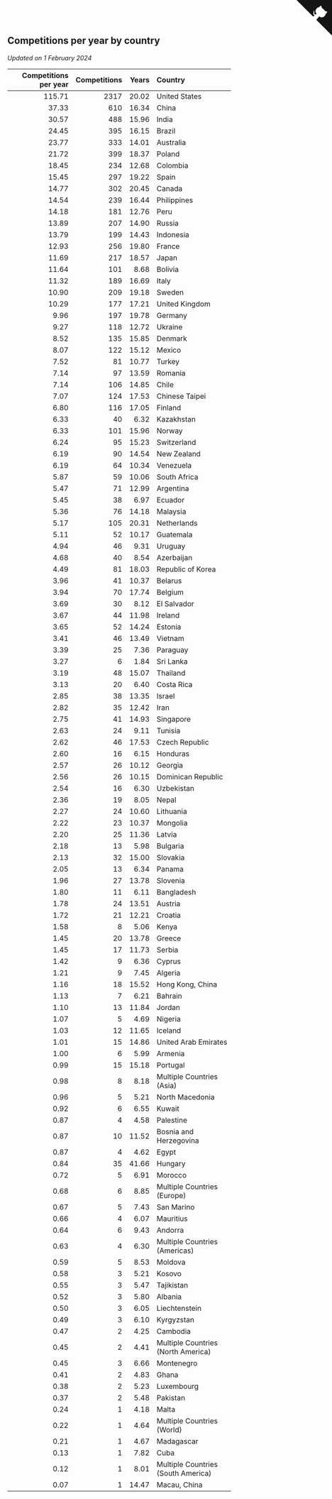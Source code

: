 ## Competitions per year by country

*Updated on  1 February 2024*

| Competitions per year | Competitions | Years | Country |
| ---: | ---: | ---: | :--- |
| 115.71 | 2317 | 20.02 | United States |
| 37.33 | 610 | 16.34 | China |
| 30.57 | 488 | 15.96 | India |
| 24.45 | 395 | 16.15 | Brazil |
| 23.77 | 333 | 14.01 | Australia |
| 21.72 | 399 | 18.37 | Poland |
| 18.45 | 234 | 12.68 | Colombia |
| 15.45 | 297 | 19.22 | Spain |
| 14.77 | 302 | 20.45 | Canada |
| 14.54 | 239 | 16.44 | Philippines |
| 14.18 | 181 | 12.76 | Peru |
| 13.89 | 207 | 14.90 | Russia |
| 13.79 | 199 | 14.43 | Indonesia |
| 12.93 | 256 | 19.80 | France |
| 11.69 | 217 | 18.57 | Japan |
| 11.64 | 101 | 8.68 | Bolivia |
| 11.32 | 189 | 16.69 | Italy |
| 10.90 | 209 | 19.18 | Sweden |
| 10.29 | 177 | 17.21 | United Kingdom |
| 9.96 | 197 | 19.78 | Germany |
| 9.27 | 118 | 12.72 | Ukraine |
| 8.52 | 135 | 15.85 | Denmark |
| 8.07 | 122 | 15.12 | Mexico |
| 7.52 | 81 | 10.77 | Turkey |
| 7.14 | 97 | 13.59 | Romania |
| 7.14 | 106 | 14.85 | Chile |
| 7.07 | 124 | 17.53 | Chinese Taipei |
| 6.80 | 116 | 17.05 | Finland |
| 6.33 | 40 | 6.32 | Kazakhstan |
| 6.33 | 101 | 15.96 | Norway |
| 6.24 | 95 | 15.23 | Switzerland |
| 6.19 | 90 | 14.54 | New Zealand |
| 6.19 | 64 | 10.34 | Venezuela |
| 5.87 | 59 | 10.06 | South Africa |
| 5.47 | 71 | 12.99 | Argentina |
| 5.45 | 38 | 6.97 | Ecuador |
| 5.36 | 76 | 14.18 | Malaysia |
| 5.17 | 105 | 20.31 | Netherlands |
| 5.11 | 52 | 10.17 | Guatemala |
| 4.94 | 46 | 9.31 | Uruguay |
| 4.68 | 40 | 8.54 | Azerbaijan |
| 4.49 | 81 | 18.03 | Republic of Korea |
| 3.96 | 41 | 10.37 | Belarus |
| 3.94 | 70 | 17.74 | Belgium |
| 3.69 | 30 | 8.12 | El Salvador |
| 3.67 | 44 | 11.98 | Ireland |
| 3.65 | 52 | 14.24 | Estonia |
| 3.41 | 46 | 13.49 | Vietnam |
| 3.39 | 25 | 7.36 | Paraguay |
| 3.27 | 6 | 1.84 | Sri Lanka |
| 3.19 | 48 | 15.07 | Thailand |
| 3.13 | 20 | 6.40 | Costa Rica |
| 2.85 | 38 | 13.35 | Israel |
| 2.82 | 35 | 12.42 | Iran |
| 2.75 | 41 | 14.93 | Singapore |
| 2.63 | 24 | 9.11 | Tunisia |
| 2.62 | 46 | 17.53 | Czech Republic |
| 2.60 | 16 | 6.15 | Honduras |
| 2.57 | 26 | 10.12 | Georgia |
| 2.56 | 26 | 10.15 | Dominican Republic |
| 2.54 | 16 | 6.30 | Uzbekistan |
| 2.36 | 19 | 8.05 | Nepal |
| 2.27 | 24 | 10.60 | Lithuania |
| 2.22 | 23 | 10.37 | Mongolia |
| 2.20 | 25 | 11.36 | Latvia |
| 2.18 | 13 | 5.98 | Bulgaria |
| 2.13 | 32 | 15.00 | Slovakia |
| 2.05 | 13 | 6.34 | Panama |
| 1.96 | 27 | 13.78 | Slovenia |
| 1.80 | 11 | 6.11 | Bangladesh |
| 1.78 | 24 | 13.51 | Austria |
| 1.72 | 21 | 12.21 | Croatia |
| 1.58 | 8 | 5.06 | Kenya |
| 1.45 | 20 | 13.78 | Greece |
| 1.45 | 17 | 11.73 | Serbia |
| 1.42 | 9 | 6.36 | Cyprus |
| 1.21 | 9 | 7.45 | Algeria |
| 1.16 | 18 | 15.52 | Hong Kong, China |
| 1.13 | 7 | 6.21 | Bahrain |
| 1.10 | 13 | 11.84 | Jordan |
| 1.07 | 5 | 4.69 | Nigeria |
| 1.03 | 12 | 11.65 | Iceland |
| 1.01 | 15 | 14.86 | United Arab Emirates |
| 1.00 | 6 | 5.99 | Armenia |
| 0.99 | 15 | 15.18 | Portugal |
| 0.98 | 8 | 8.18 | Multiple Countries (Asia) |
| 0.96 | 5 | 5.21 | North Macedonia |
| 0.92 | 6 | 6.55 | Kuwait |
| 0.87 | 4 | 4.58 | Palestine |
| 0.87 | 10 | 11.52 | Bosnia and Herzegovina |
| 0.87 | 4 | 4.62 | Egypt |
| 0.84 | 35 | 41.66 | Hungary |
| 0.72 | 5 | 6.91 | Morocco |
| 0.68 | 6 | 8.85 | Multiple Countries (Europe) |
| 0.67 | 5 | 7.43 | San Marino |
| 0.66 | 4 | 6.07 | Mauritius |
| 0.64 | 6 | 9.43 | Andorra |
| 0.63 | 4 | 6.30 | Multiple Countries (Americas) |
| 0.59 | 5 | 8.53 | Moldova |
| 0.58 | 3 | 5.21 | Kosovo |
| 0.55 | 3 | 5.47 | Tajikistan |
| 0.52 | 3 | 5.80 | Albania |
| 0.50 | 3 | 6.05 | Liechtenstein |
| 0.49 | 3 | 6.10 | Kyrgyzstan |
| 0.47 | 2 | 4.25 | Cambodia |
| 0.45 | 2 | 4.41 | Multiple Countries (North America) |
| 0.45 | 3 | 6.66 | Montenegro |
| 0.41 | 2 | 4.83 | Ghana |
| 0.38 | 2 | 5.23 | Luxembourg |
| 0.37 | 2 | 5.48 | Pakistan |
| 0.24 | 1 | 4.18 | Malta |
| 0.22 | 1 | 4.64 | Multiple Countries (World) |
| 0.21 | 1 | 4.67 | Madagascar |
| 0.13 | 1 | 7.82 | Cuba |
| 0.12 | 1 | 8.01 | Multiple Countries (South America) |
| 0.07 | 1 | 14.47 | Macau, China |


<a href="https://github.com/jonatanklosko/wca_statistics" class="github-corner" aria-label="View source on Github"><svg width="80" height="80" viewBox="0 0 250 250" style="fill:#151513; color:#fff; position: absolute; top: 0; border: 0; right: 0;" aria-hidden="true"><path d="M0,0 L115,115 L130,115 L142,142 L250,250 L250,0 Z"></path><path d="M128.3,109.0 C113.8,99.7 119.0,89.6 119.0,89.6 C122.0,82.7 120.5,78.6 120.5,78.6 C119.2,72.0 123.4,76.3 123.4,76.3 C127.3,80.9 125.5,87.3 125.5,87.3 C122.9,97.6 130.6,101.9 134.4,103.2" fill="currentColor" style="transform-origin: 130px 106px;" class="octo-arm"></path><path d="M115.0,115.0 C114.9,115.1 118.7,116.5 119.8,115.4 L133.7,101.6 C136.9,99.2 139.9,98.4 142.2,98.6 C133.8,88.0 127.5,74.4 143.8,58.0 C148.5,53.4 154.0,51.2 159.7,51.0 C160.3,49.4 163.2,43.6 171.4,40.1 C171.4,40.1 176.1,42.5 178.8,56.2 C183.1,58.6 187.2,61.8 190.9,65.4 C194.5,69.0 197.7,73.2 200.1,77.6 C213.8,80.2 216.3,84.9 216.3,84.9 C212.7,93.1 206.9,96.0 205.4,96.6 C205.1,102.4 203.0,107.8 198.3,112.5 C181.9,128.9 168.3,122.5 157.7,114.1 C157.9,116.9 156.7,120.9 152.7,124.9 L141.0,136.5 C139.8,137.7 141.6,141.9 141.8,141.8 Z" fill="currentColor" class="octo-body"></path></svg></a><style>.github-corner:hover .octo-arm{animation:octocat-wave 560ms ease-in-out}@keyframes octocat-wave{0%,100%{transform:rotate(0)}20%,60%{transform:rotate(-25deg)}40%,80%{transform:rotate(10deg)}}@media (max-width:500px){.github-corner:hover .octo-arm{animation:none}.github-corner .octo-arm{animation:octocat-wave 560ms ease-in-out}}</style>
